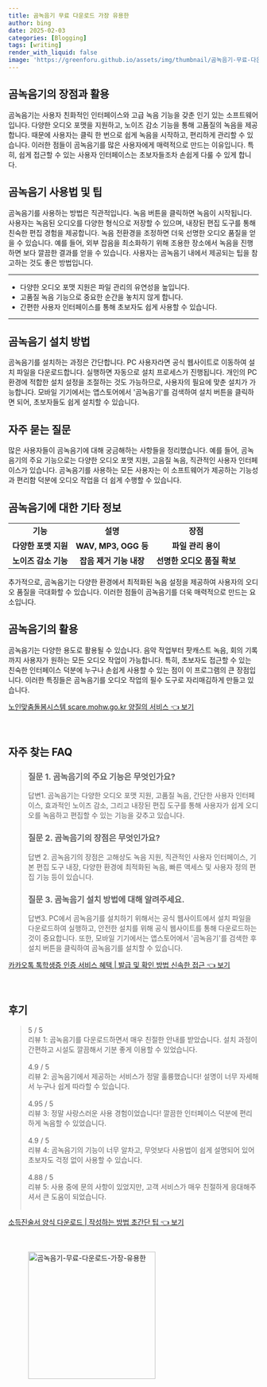 ```yaml
---
title: 곰녹음기 무료 다운로드 가장 유용한
author: bing
date: 2025-02-03
categories: [Blogging]
tags: [writing]
render_with_liquid: false
image: 'https://greenforu.github.io/assets/img/thumbnail/곰녹음기-무료-다운로드-가장-유용한.webp'
---
```



<h2 id='곰녹음기의_장점과_활용'>곰녹음기의 장점과 활용</h2>

<p>곰녹음기는 사용자 친화적인 인터페이스와 고급 녹음 기능을 갖춘 인기 있는 소프트웨어입니다. 다양한 오디오 포맷을 지원하고, 노이즈 감소 기능을 통해 고품질의 녹음을 제공합니다. 때문에 사용자는 클릭 한 번으로 쉽게 녹음을 시작하고, 편리하게 관리할 수 있습니다. 이러한 점들이 곰녹음기를 많은 사용자에게 매력적으로 만드는 이유입니다. 특히, 쉽게 접근할 수 있는 사용자 인터페이스는 초보자들조차 손쉽게 다룰 수 있게 합니다.</p>

<h2 id='사용법_및_팁'>곰녹음기 사용법 및 팁</h2>

<p>곰녹음기를 사용하는 방법은 직관적입니다. 녹음 버튼을 클릭하면 녹음이 시작됩니다. 사용자는 녹음된 오디오를 다양한 형식으로 저장할 수 있으며, 내장된 편집 도구를 통해 친숙한 편집 경험을 제공합니다. 녹음 전환경을 조정하면 더욱 선명한 오디오 품질을 얻을 수 있습니다. 예를 들어, 외부 잡음을 최소화하기 위해 조용한 장소에서 녹음을 진행하면 보다 깔끔한 결과를 얻을 수 있습니다. 사용자는 곰녹음기 내에서 제공되는 팁을 참고하는 것도 좋은 방법입니다.</p>

<hr />

<ul>
    <li>다양한 오디오 포맷 지원은 파일 관리의 유연성을 높입니다.</li>
    <li>고품질 녹음 기능으로 중요한 순간을 놓치지 않게 합니다.</li>
    <li>간편한 사용자 인터페이스를 통해 초보자도 쉽게 사용할 수 있습니다.</li>
</ul>

<hr />

<h2 id='설치_방법'>곰녹음기 설치 방법</h2>

<p>곰녹음기를 설치하는 과정은 간단합니다. PC 사용자라면 공식 웹사이트로 이동하여 설치 파일을 다운로드합니다. 실행하면 자동으로 설치 프로세스가 진행됩니다. 개인의 PC 환경에 적합한 설치 설정을 조절하는 것도 가능하므로, 사용자의 필요에 맞춘 설치가 가능합니다. 모바일 기기에서는 앱스토어에서 '곰녹음기'를 검색하여 설치 버튼을 클릭하면 되어, 초보자들도 쉽게 설치할 수 있습니다.</p>

<h2 id='자주_묻는_질문'>자주 묻는 질문</h2>

<p>많은 사용자들이 곰녹음기에 대해 궁금해하는 사항들을 정리했습니다. 예를 들어, 곰녹음기의 주요 기능으로는 다양한 오디오 포맷 지원, 고음질 녹음, 직관적인 사용자 인터페이스가 있습니다. 곰녹음기를 사용하는 모든 사용자는 이 소프트웨어가 제공하는 기능성과 편리함 덕분에 오디오 작업을 더 쉽게 수행할 수 있습니다.</p>

<h2 id='기타_정보'>곰녹음기에 대한 기타 정보</h2>

<table>
    <tr>
        <td style="text-align: center; height: 17px;"><b>기능</b></td>
        <td style="text-align: center; height: 17px;"><b>설명</b></td>
        <td style="text-align: center; height: 17px;"><b>장점</b></td>
    </tr>
    <tr>
        <td style="text-align: center; height: 17px;"><b>다양한 포맷 지원</b></td>
        <td style="text-align: center; height: 17px;"><b>WAV, MP3, OGG 등</b></td>
        <td style="text-align: center; height: 17px;"><b>파일 관리 용이</b></td>
    </tr>
    <tr>
        <td style="text-align: center; height: 17px;"><b>노이즈 감소 기능</b></td>
        <td style="text-align: center; height: 17px;"><b>잡음 제거 기능 내장</b></td>
        <td style="text-align: center; height: 17px;"><b>선명한 오디오 품질 확보</b></td>
    </tr>
</table>

<p>추가적으로, 곰녹음기는 다양한 환경에서 최적화된 녹음 설정을 제공하여 사용자의 오디오 품질을 극대화할 수 있습니다. 이러한 점들이 곰녹음기를 더욱 매력적으로 만드는 요소입니다.</p>

<h2 id='결론'>곰녹음기의 활용</h2>

<p>곰녹음기는 다양한 용도로 활용될 수 있습니다. 음악 작업부터 팟캐스트 녹음, 회의 기록까지 사용자가 원하는 모든 오디오 작업이 가능합니다. 특히, 초보자도 접근할 수 있는 친숙한 인터페이스 덕분에 누구나 손쉽게 사용할 수 있는 점이 이 프로그램의 큰 장점입니다. 이러한 특징들은 곰녹음기를 오디오 작업의 필수 도구로 자리매김하게 만들고 있습니다.</p>


<p><a class="click-button" title="노인맞춤돌봄시스템 scare.mohw.go.kr 양질의 서비스" href="https://greenforu.github.io/posts/%EB%85%B8%EC%9D%B8%EB%A7%9E%EC%B6%A4%EB%8F%8C%EB%B4%84%EC%8B%9C%EC%8A%A4%ED%85%9C-scare.mohw.go.kr-%EC%96%91%EC%A7%88%EC%9D%98-%EC%84%9C%EB%B9%84%EC%8A%A4/" rel="dofollow">노인맞춤돌봄시스템 scare.mohw.go.kr 양질의 서비스 👈 보기</a></p><br>
<h2 id='자주_찾는_FAQ'>자주 찾는 FAQ</h2>
<div itemscope="" itemtype="https://schema.org/FAQPage"> 
<blockquote> 
<div itemscope="" itemprop="mainEntity" itemtype="https://schema.org/Question"> 
<h3 itemprop="name">질문 1. 곰녹음기의 주요 기능은 무엇인가요?</h3> 
<div itemscope="" itemprop="acceptedAnswer" itemtype="https://schema.org/Answer"> 
<span itemprop="text"> 
<p>답변1. 곰녹음기는 다양한 오디오 포맷 지원, 고품질 녹음, 간단한 사용자 인터페이스, 효과적인 노이즈 감소, 그리고 내장된 편집 도구를 통해 사용자가 쉽게 오디오를 녹음하고 편집할 수 있는 기능을 갖추고 있습니다.</p> 
</span> 
</div> 
</div> 
<div itemscope="" itemprop="mainEntity" itemtype="https://schema.org/Question"> 
<h3 itemprop="name">질문 2. 곰녹음기의 장점은 무엇인가요?</h3> 
<div itemscope="" itemprop="acceptedAnswer" itemtype="https://schema.org/Answer"> 
<span itemprop="text"> 
<p>답변 2. 곰녹음기의 장점은 고해상도 녹음 지원, 직관적인 사용자 인터페이스, 기본 편집 도구 내장, 다양한 환경에 최적화된 녹음, 빠른 액세스 및 사용자 정의 편집 기능 등이 있습니다.</p> 
</span> 
</div> 
</div> 
<div itemscope="" itemprop="mainEntity" itemtype="https://schema.org/Question"> 
<h3 itemprop="name">질문 3. 곰녹음기 설치 방법에 대해 알려주세요.</h3> 
<div itemscope="" itemprop="acceptedAnswer" itemtype="https://schema.org/Answer"> 
<span itemprop="text"> 
<p>답변3. PC에서 곰녹음기를 설치하기 위해서는 공식 웹사이트에서 설치 파일을 다운로드하여 실행하고, 안전한 설치를 위해 공식 웹사이트를 통해 다운로드하는 것이 중요합니다. 또한, 모바일 기기에서는 앱스토어에서 '곰녹음기'를 검색한 후 설치 버튼을 클릭하여 곰녹음기를 설치할 수 있습니다.</p> 
</span> 
</div> 
</div> 
</blockquote> 
</div>
<p><a class="click-button" title="카카오톡 톡학생증 인증 서비스 혜택 | 발급 및 확인 방법 신속한 접근" href="https://greenforu.github.io/posts/%EC%B9%B4%EC%B9%B4%EC%98%A4%ED%86%A1-%ED%86%A1%ED%95%99%EC%83%9D%EC%A6%9D-%EC%9D%B8%EC%A6%9D-%EC%84%9C%EB%B9%84%EC%8A%A4-%ED%98%9C%ED%83%9D-%EB%B0%9C%EA%B8%89-%EB%B0%8F-%ED%99%95%EC%9D%B8-%EB%B0%A9%EB%B2%95-%EC%8B%A0%EC%86%8D%ED%95%9C-%EC%A0%91%EA%B7%BC/" rel="dofollow">카카오톡 톡학생증 인증 서비스 혜택 | 발급 및 확인 방법 신속한 접근 👈 보기</a></p><br>
<h2 id='후기'>후기</h2>
<div itemscope itemtype="https://schema.org/Product">
  <blockquote>
  <div itemprop="review" itemscope itemtype="https://schema.org/Review">
      <div itemprop="reviewRating" itemscope itemtype="https://schema.org/Rating"> <span itemprop="ratingValue">5</span> / <span itemprop="bestRating">5</span> </div>
      <span itemprop="reviewBody">리뷰 1: 곰녹음기를 다운로드하면서 매우 친절한 안내를 받았습니다. 설치 과정이 간편하고 시설도 깔끔해서 기분 좋게 이용할 수 있었습니다.</span>
  </div>
  <br>
  <div itemprop="review" itemscope itemtype="https://schema.org/Review">
      <div itemprop="reviewRating" itemscope itemtype="https://schema.org/Rating"> <span itemprop="ratingValue">4.9</span> / <span itemprop="bestRating">5</span> </div>
      <span itemprop="reviewBody">리뷰 2: 곰녹음기에서 제공하는 서비스가 정말 훌륭했습니다! 설명이 너무 자세해서 누구나 쉽게 따라할 수 있습니다.</span>
  </div>
  <br>
  <div itemprop="review" itemscope itemtype="https://schema.org/Review">
      <div itemprop="reviewRating" itemscope itemtype="https://schema.org/Rating"> <span itemprop="ratingValue">4.95</span> / <span itemprop="bestRating">5</span> </div>
      <span itemprop="reviewBody">리뷰 3: 정말 사랑스러운 사용 경험이었습니다! 깔끔한 인터페이스 덕분에 편리하게 녹음할 수 있었습니다.</span>
  </div>
  <br>
  <div itemprop="review" itemscope itemtype="https://schema.org/Review">
      <div itemprop="reviewRating" itemscope itemtype="https://schema.org/Rating"> <span itemprop="ratingValue">4.9</span> / <span itemprop="bestRating">5</span> </div>
      <span itemprop="reviewBody">리뷰 4: 곰녹음기의 기능이 너무 알차고, 무엇보다 사용법이 쉽게 설명되어 있어 초보자도 걱정 없이 사용할 수 있습니다.</span>
  </div>
  <br>
  <div itemprop="review" itemscope itemtype="https://schema.org/Review">
      <div itemprop="reviewRating" itemscope itemtype="https://schema.org/Rating"> <span itemprop="ratingValue">4.88</span> / <span itemprop="bestRating">5</span> </div>
      <span itemprop="reviewBody">리뷰 5: 사용 중에 문의 사항이 있었지만, 고객 서비스가 매우 친절하게 응대해주셔서 큰 도움이 되었습니다.</span>
  </div>
  <br>
  </blockquote>
</div>
<p><a class="click-button" title="소득진술서 양식 다운로드 | 작성하는 방법 초간단 팁" href="https://greenforu.github.io/posts/%EC%86%8C%EB%93%9D%EC%A7%84%EC%88%A0%EC%84%9C-%EC%96%91%EC%8B%9D-%EB%8B%A4%EC%9A%B4%EB%A1%9C%EB%93%9C-%EC%9E%91%EC%84%B1%ED%95%98%EB%8A%94-%EB%B0%A9%EB%B2%95-%EC%B4%88%EA%B0%84%EB%8B%A8-%ED%8C%81/" rel="dofollow">소득진술서 양식 다운로드 | 작성하는 방법 초간단 팁 👈 보기</a></p><br>
<figure class="image"><img src="https://greenforu.github.io/assets/img/thumbnail/곰녹음기-무료-다운로드-가장-유용한.webp" alt="곰녹음기-무료-다운로드-가장-유용한" width="256" height="256"></figure>